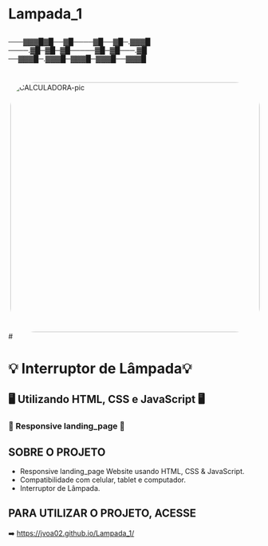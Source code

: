 # Lampada_1

##
───▓▓▓█▓█──▓█────▓█──▓█─.▓▓▓█
────.▓█─▓█─▓█─────▓█─▓█───.▓█
──▓▓▓█─.▓▓▓█─▓▓▓█─▓▓▓█──▓▓▓█
##
#
<img align="right" alt="CALCULADORA-pic" height="500" style="border-radius:50px;" src="https://github.com/JVOA02/Lampada_1/blob/main/L%C3%A2mpada-banner.gif">
#

# 💡 Interruptor de Lâmpada💡 
## 🖥️ Utilizando HTML, CSS e JavaScript 🖥️
### 📱 Responsive landing_page 📱

## SOBRE O PROJETO
- Responsive landing_page Website usando HTML, CSS & JavaScript.
- Compatibilidade com celular, tablet e computador.
- Interruptor de Lâmpada.

## PARA UTILIZAR O PROJETO, ACESSE
➡️ https://jvoa02.github.io/Lampada_1/
